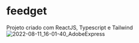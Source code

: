 # feedget
Projeto criado com ReactJS, Typescript e Tailwind
![2022-08-11_16-01-40_AdobeExpress](https://user-images.githubusercontent.com/86668032/184229819-bd335270-9f3a-46be-bd9a-faa809a334c9.gif)
